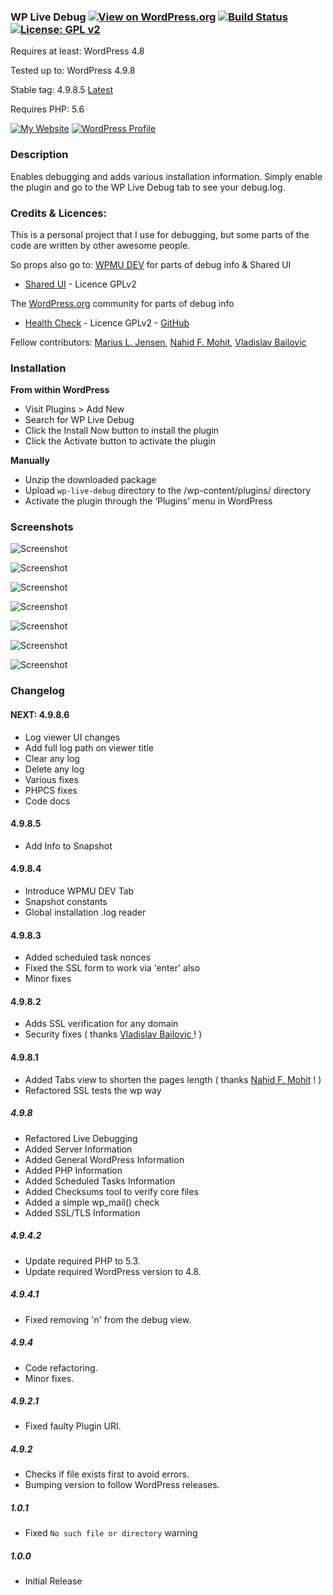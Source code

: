 ### WP Live Debug [![View on WordPress.org](https://img.shields.io/badge/View%20on-WordPress.org-blue.svg)](https://wordpress.org/plugins/wp-live-debug/) [![Build Status](https://travis-ci.org/mrxkon/wp-live-debug.svg?branch=master)](https://travis-ci.org/mrxkon/wp-live-debug) [![License: GPL v2](https://img.shields.io/badge/License-GPL%20v2-F37F40.svg)](http://www.gnu.org/licenses/gpl-2.0.html)

Requires at least: WordPress 4.8

Tested up to: WordPress 4.9.8

Stable tag: 4.9.8.5 [Latest]( https://github.com/mrxkon/wp-live-debug/releases/latest )

Requires PHP: 5.6

[![My Website](https://img.shields.io/badge/My-Website-F37F40.svg)](https://xkon.gr)  [![WordPress Profile](https://img.shields.io/badge/WordPress-Profile-blue.svg)](https://profiles.wordpress.org/xkon)

### Description

Enables debugging and adds various installation information. Simply enable the plugin and go to the WP Live Debug tab to see your debug.log.

### Credits & Licences:

This is a personal project that I use for debugging, but some parts of the code are written by other awesome people.

So props also go to:
[WPMU DEV]( https://premium.wpmudev.org ) for parts of debug info & Shared UI

- [Shared UI]( https://github.com/wpmudev/shared-ui ) - Licence GPLv2

The [WordPress.org]( https://wordpress.org ) community for parts of debug info
- [Health Check]( https://wordpress.org/plugins/health-check/ ) - Licence GPLv2 - [GitHub]( https://github.com/wordpress/health-check )

Fellow contributors: [Marius L. Jensen]( https://github.com/Clorith ), [Nahid F. Mohit]( https://github.com/nfmohit-wpmudev ), [Vladislav Bailovic ]( https://github.com/vladislavbailovic )

### Installation

**From within WordPress**

* Visit Plugins > Add New
* Search for WP Live Debug
* Click the Install Now button to install the plugin
* Click the Activate button to activate the plugin

**Manually**

* Unzip the downloaded package
* Upload `wp-live-debug` directory to the /wp-content/plugins/ directory
* Activate the plugin through the ‘Plugins’ menu in WordPress

### Screenshots

![Screenshot](https://raw.githubusercontent.com/mrxkon/wp-live-debug/master/assets/screenshot1.png)

![Screenshot](https://raw.githubusercontent.com/mrxkon/wp-live-debug/master/assets/screenshot2.png)

![Screenshot](https://raw.githubusercontent.com/mrxkon/wp-live-debug/master/assets/screenshot3.png)

![Screenshot](https://raw.githubusercontent.com/mrxkon/wp-live-debug/master/assets/screenshot4.png)

![Screenshot](https://raw.githubusercontent.com/mrxkon/wp-live-debug/master/assets/screenshot5.png)

![Screenshot](https://raw.githubusercontent.com/mrxkon/wp-live-debug/master/assets/screenshot6.png)

![Screenshot](https://raw.githubusercontent.com/mrxkon/wp-live-debug/master/assets/screenshot7.png)

### Changelog

#### NEXT: 4.9.8.6
* Log viewer UI changes
* Add full log path on viewer title
* Clear any log
* Delete any log
* Various fixes
* PHPCS fixes
* Code docs

#### 4.9.8.5
* Add Info to Snapshot

#### 4.9.8.4
* Introduce WPMU DEV Tab
* Snapshot constants
* Global installation .log reader

#### 4.9.8.3
* Added scheduled task nonces
* Fixed the SSL form to work via 'enter' also
* Minor fixes

#### 4.9.8.2
* Adds SSL verification for any domain
* Security fixes ( thanks [Vladislav Bailovic ]( https://github.com/vladislavbailovic ) ! )

#### 4.9.8.1
* Added Tabs view to shorten the pages length ( thanks [Nahid F. Mohit]( https://github.com/nfmohit-wpmudev ) ! )
* Refactored SSL tests the wp way

##### 4.9.8
* Refactored Live Debugging
* Added Server Information
* Added General WordPress Information
* Added PHP Information
* Added Scheduled Tasks Information
* Added Checksums tool to verify core files
* Added a simple wp_mail() check
* Added SSL/TLS Information

##### 4.9.4.2
* Update required PHP to 5.3.
* Update required WordPress version to 4.8.

##### 4.9.4.1
* Fixed removing 'n' from the debug view.

##### 4.9.4
* Code refactoring.
* Minor fixes.

##### 4.9.2.1

* Fixed faulty Plugin URI.

##### 4.9.2

* Checks if file exists first to avoid errors.
* Bumping version to follow WordPress releases.

##### 1.0.1

* Fixed `No such file or directory` warning

##### 1.0.0

* Initial Release
